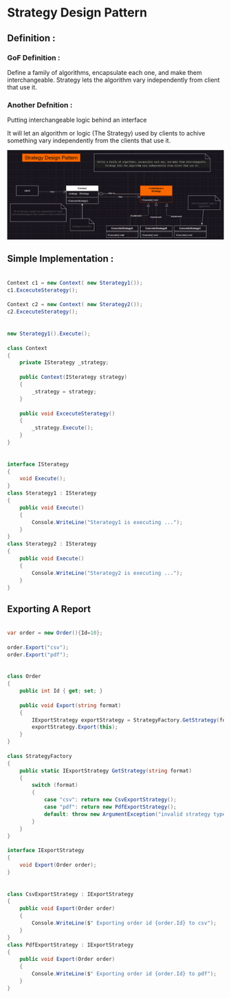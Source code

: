 
# Strategy Design Pattern

## Definition : 

### GoF Definition : 
Define a family of algorithms, encapsulate each one, and make them interchangeable. Strategy lets the algorithm vary independently from client that use it.

### Another Defnition : 

Putting interchangeable logic behind an interface

It will let an algorithm or logic (The Strategy) used by clients to achive something vary independently from the clients that use it.

![Uml Diagram](https://raw.githubusercontent.com/MDindar/DesignPatterns/refs/heads/main/Strategy/assets/Strategy.png)
## Simple Implementation : 
```cs

Context c1 = new Context( new Sterategy1());
c1.ExcecuteSterategy();

Context c2 = new Context( new Sterategy2());
c2.ExcecuteSterategy();


new Sterategy1().Execute();

class Context
{
    private ISterategy _strategy;

    public Context(ISterategy strategy)
    {
        _strategy = strategy;
    }

    public void ExcecuteSterategy()
    {
        _strategy.Execute();
    }
}


interface ISterategy
{
    void Execute();
}
class Sterategy1 : ISterategy
{
    public void Execute()
    {
        Console.WriteLine("Sterategy1 is executing ...");
    }
}
class Sterategy2 : ISterategy
{
    public void Execute()
    {
        Console.WriteLine("Sterategy2 is executing ...");
    }
}
```



## Exporting A Report
```cs

var order = new Order(){Id=10};

order.Export("csv");
order.Export("pdf");


class Order
{
    public int Id { get; set; }

    public void Export(string format)
    {
        IExportStrategy exportStrategy = StrategyFactory.GetStrategy(format);
        exportStrategy.Export(this);
    }
}

class StrategyFactory
{
    public static IExportStrategy GetStrategy(string format)
    {
        switch (format)
        {
            case "csv": return new CsvExportStrategy();
            case "pdf": return new PdfExportStrategy();
            default: throw new ArgumentException("invalid strategy type");
        }
    }
}

interface IExportStrategy
{
    void Export(Order order);
}


class CsvExportStrategy : IExportStrategy
{
    public void Export(Order order)
    {
        Console.WriteLine($" Exporting order id {order.Id} to csv");
    }
}
class PdfExportStrategy : IExportStrategy
{
    public void Export(Order order)
    {
        Console.WriteLine($" Exporting order id {order.Id} to pdf");
    }
}

```
